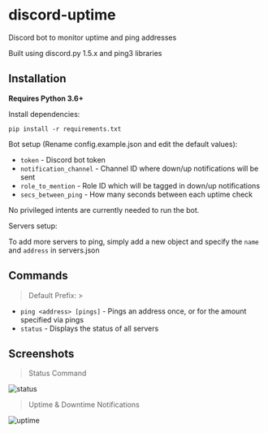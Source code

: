 # discord-uptime
Discord bot to monitor uptime and ping addresses

Built using discord.py 1.5.x and ping3 libraries

## Installation
**Requires Python 3.6+**

Install dependencies: 

`pip install -r requirements.txt`

Bot setup (Rename config.example.json and edit the default values):
* `token` - Discord bot token
* `notification_channel` - Channel ID where down/up notifications will be sent
* `role_to_mention` - Role ID which will be tagged in down/up notifications
* `secs_between_ping` - How many seconds between each uptime check

No privileged intents are currently needed to run the bot.

Servers setup:

To add more servers to ping, simply add a new object and specify the `name` and `address` in servers.json

## Commands
> Default Prefix: >

* `ping <address> [pings]` - Pings an address once, or for the amount specified via pings
* `status` - Displays the status of all servers

## Screenshots
> Status Command

![status](https://i.gyazo.com/aafabf21cadfa133caa974dad1a489d4.png)
> Uptime & Downtime Notifications

![uptime](https://i.gyazo.com/e81570754dfdb59f6f648946a504877f.png)